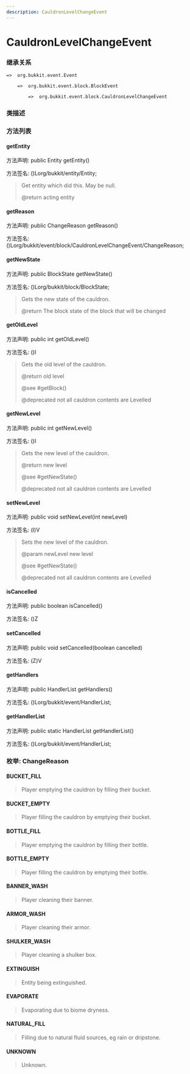 ```yaml
---
description: CauldronLevelChangeEvent
---
```


# CauldronLevelChangeEvent

### 继承关系

    =>  org.bukkit.event.Event

        =>  org.bukkit.event.block.BlockEvent

            =>  org.bukkit.event.block.CauldronLevelChangeEvent

### 类描述

### 方法列表

#### getEntity

方法声明: public Entity getEntity()

方法签名: ()Lorg/bukkit/entity/Entity;

> Get entity which did this. May be null.
>
> @return acting entity

#### getReason

方法声明: public ChangeReason getReason()

方法签名: ()Lorg/bukkit/event/block/CauldronLevelChangeEvent/ChangeReason;

#### getNewState

方法声明: public BlockState getNewState()

方法签名: ()Lorg/bukkit/block/BlockState;

> Gets the new state of the cauldron.
>
> @return The block state of the block that will be changed

#### getOldLevel

方法声明: public int getOldLevel()

方法签名: ()I

> Gets the old level of the cauldron.
>
> @return old level
>
> @see #getBlock()
>
> @deprecated not all cauldron contents are Levelled

#### getNewLevel

方法声明: public int getNewLevel()

方法签名: ()I

> Gets the new level of the cauldron.
>
> @return new level
>
> @see #getNewState()
>
> @deprecated not all cauldron contents are Levelled

#### setNewLevel

方法声明: public void setNewLevel(int newLevel)

方法签名: (I)V

> Sets the new level of the cauldron.
>
> @param newLevel new level
>
> @see #getNewState()
>
> @deprecated not all cauldron contents are Levelled

#### isCancelled

方法声明: public boolean isCancelled()

方法签名: ()Z

#### setCancelled

方法声明: public void setCancelled(boolean cancelled)

方法签名: (Z)V

#### getHandlers

方法声明: public HandlerList getHandlers()

方法签名: ()Lorg/bukkit/event/HandlerList;

#### getHandlerList

方法声明: public static HandlerList getHandlerList()

方法签名: ()Lorg/bukkit/event/HandlerList;

### 枚举: ChangeReason

#### BUCKET_FILL

> Player emptying the cauldron by filling their bucket.

#### BUCKET_EMPTY

> Player filling the cauldron by emptying their bucket.

#### BOTTLE_FILL

> Player emptying the cauldron by filling their bottle.

#### BOTTLE_EMPTY

> Player filling the cauldron by emptying their bottle.

#### BANNER_WASH

> Player cleaning their banner.

#### ARMOR_WASH

> Player cleaning their armor.

#### SHULKER_WASH

> Player cleaning a shulker box.

#### EXTINGUISH

> Entity being extinguished.

#### EVAPORATE

> Evaporating due to biome dryness.

#### NATURAL_FILL

> Filling due to natural fluid sources, eg rain or dripstone.

#### UNKNOWN

> Unknown.